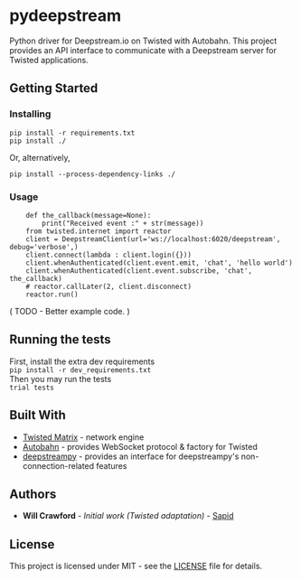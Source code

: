 # pydeepstream
Python driver for Deepstream.io on Twisted with Autobahn. This project provides an API interface to communicate with a Deepstream server for Twisted applications. 

## Getting Started

### Installing

```# From the repo root folder
pip install -r requirements.txt
pip install ./
```
Or, alternatively,
```#From the repo root folder
pip install --process-dependency-links ./
```

### Usage
```
    def the_callback(message=None):
        print("Received event :" + str(message))
    from twisted.internet import reactor
    client = DeepstreamClient(url='ws://localhost:6020/deepstream', debug='verbose',)
    client.connect(lambda : client.login({}))
    client.whenAuthenticated(client.event.emit, 'chat', 'hello world')
    client.whenAuthenticated(client.event.subscribe, 'chat', the_callback)
    # reactor.callLater(2, client.disconnect)
    reactor.run()
```

( TODO - Better example code. )


## Running the tests
First, install the extra dev requirements  
`pip install -r dev_requirements.txt`  
Then you may run the tests  
`trial tests`

## Built With

* [Twisted Matrix](https://twistedmatrix.com/trac/) - network engine
* [Autobahn](https://github.com/crossbario/autobahn-python) - provides WebSocket protocol & factory for Twisted
* [deepstreampy](https://github.com/YavorPaunov/deepstreampy) - provides an interface for deepstreampy's non-connection-related features

## Authors
* **Will Crawford** - *Initial work (Twisted adaptation)* - [Sapid](https://github.com/sapid)

## License
This project is licensed under MIT - see the [LICENSE](LICENSE) file for details.
